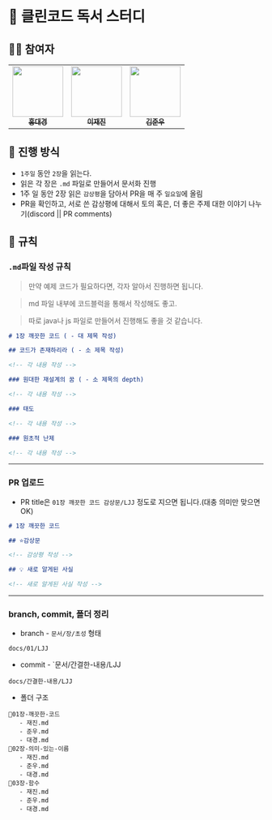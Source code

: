 # 📘 클린코드 독서 스터디

## 🙇‍♂️ 참여자

 <table>
    <tr>
      <td align="center"><a href="https://github.com/dg1418"><img src="https://github.com/dg1418.png" width="100px;" height="100px"; alt=""/><br /><sub><b>홍대경</b></sub></a><br />
      <td align="center"><a href="https://github.com/zzzRYT"><img src="https://github.com/zzzRYT.png" width="100px;" height="100px;" alt=""/><br /><sub><b>이재진</b></sub></a>
      <td align="center"><a href="https://github.com/cyoure"><img src="https://github.com/cyoure.png" width="100px;" height="100px;" alt=""/><br /><sub><b>김준우</b></sub></a>
    </tr>
  </table>

## 🚩 진행 방식

- `1주일` 동안 `2장`을 읽는다.
- 읽은 각 장은 `.md` 파일로 만들어서 문서화 진행
- 1주 일 동안 2장 읽은 `감상평`을 담아서 PR을 매 주 `일요일`에 올림
- PR을 확인하고, 서로 쓴 감상평에 대해서 토의 혹은, 더 좋은 주제 대한 이야기 나누기(discord || PR comments)

## 📌 규칙

### `.md`파일 작성 규칙

> 만약 예제 코드가 필요하다면, 각자 알아서 진행하면 됩니다.

> md 파일 내부에 코드블럭을 통해서 작성해도 좋고.

> 따로 java나 js 파일로 만들어서 진행해도 좋을 것 같습니다.

```md
# 1장 깨끗한 코드 ( - 대 제목 작성)

## 코드가 존재하리라 ( - 소 제목 작성)

<!-- 각 내용 작성 -->

### 원대한 재설계의 꿈 ( - 소 제목의 depth)

<!-- 각 내용 작성 -->

### 태도

<!-- 각 내용 작성 -->

### 원초적 난제

<!-- 각 내용 작성 -->
```

---

### PR 업로드

- PR title은 `01장 깨끗한 코드 감상문/LJJ` 정도로 지으면 됩니다.(대충 의미만 맞으면 OK)

```md
# 1장 깨끗한 코드

## ⭐감상문

<!-- 감상평 작성 -->

## 💡 새로 알게된 사실

<!-- 새로 알게된 사실 작성 -->
```

---

### branch, commit, 폴더 정리

- branch - `문서/장/초성` 형태

```
docs/01/LJJ
```

- commit - `문서/간결한-내용/LJJ

```
docs/간결한-내용/LJJ
```

- 폴더 구조

```
📂01장-깨끗한-코드
   - 재진.md
   - 준우.md
   - 대경.md
📂02장-의미-있는-이름
   - 재진.md
   - 준우.md
   - 대경.md
📂03장-함수
   - 재진.md
   - 준우.md
   - 대경.md

```
